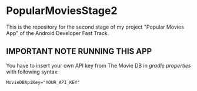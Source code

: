 # PopularMoviesStage2

This is the repository for the second stage of my project "Popular Movies App" of the Android Developer Fast Track.

## IMPORTANT NOTE RUNNING THIS APP

You have to insert your own API key from The Movie DB in *gradle.properties* with following syntax:
```
MovieDBApiKey="YOUR_API_KEY"
```